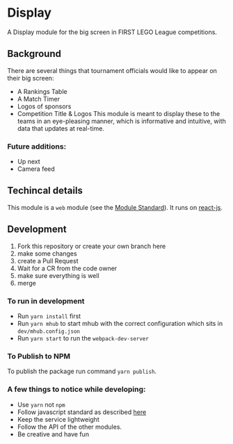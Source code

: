 # Display
A Display module for the big screen in FIRST LEGO League competitions.

## Background
There are several things that tournament officials would like to appear on their big screen:
 - A Rankings Table
 - A Match Timer
 - Logos of sponsors
 - Competition Title & Logos
This module is meant to display these to the teams in an eye-pleasing manner, which is informative and intuitive, with data that updates at real-time.

### Future additions:
 - Up next
 - Camera feed

## Techincal details
This module is a `web` module (see the [Module Standard](https://github.com/FirstLegoLeague/architecture/blob/master/module-standard/v1.0-SNAPSHOT.md)). It runs on [react-js](https://reactjs.org/).

## Development
1. Fork this repository or create your own branch here
2. make some changes
3. create a Pull Request
4. Wait for a CR from the code owner
5. make sure everything is well
6. merge

### To run in development
* Run `yarn install` first
* Run `yarn mhub` to start mhub with the correct configuration which sits in `dev/mhub.config.json`
* Run `yarn start` to run the `webpack-dev-server`

### To Publish to NPM
To publish the package run command `yarn publish`.

### A few things to notice while developing:
* Use `yarn` not `npm`
* Follow javascript standard as described [here](https://standardjs.com/)
* Keep the service lightweight
* Follow the API of the other modules.
* Be creative and have fun
